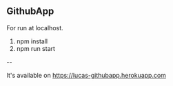 ## GithubApp

For run at localhost.

1. npm install
2. npm run start

--

It's available on https://lucas-githubapp.herokuapp.com